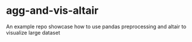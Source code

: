 # agg-and-vis-altair
An example repo showcase how to use pandas preprocessing and altair to visualize large dataset
